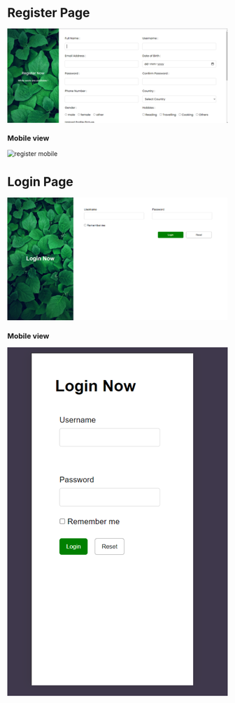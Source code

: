 <h1>Register Page</h1>
<img src="https://github.com/aditiGithub023/TrainingSession2/blob/main/image.png" alt="register Desktop">
<h3>Mobile view</h3>
<img src="[https://github.com/aditiGithub023/TrainingSession2/blob/main/image.png](https://github.com/aditiGithub023/TrainingSession2/blob/main/mobile1.png)" alt="register mobile">

<h1>Login Page</h1>
<img src="https://github.com/aditiGithub023/TrainingSession2/blob/main/desktop2.png" alt="login desktop">
<h3>Mobile view</h3>
<img src="https://github.com/aditiGithub023/TrainingSession2/blob/main/mobile2.png"
 alt="login mobile">
 

